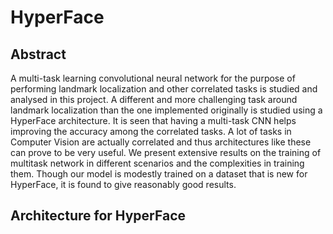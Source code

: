# HyperFace

## Abstract

A multi-task learning convolutional neural network for the purpose of
performing landmark localization and other correlated tasks is studied and
analysed in this project. A different and more challenging task around
landmark localization than the one implemented originally is studied using
a HyperFace architecture. It is seen that having a multi-task CNN helps
improving the accuracy among the correlated tasks. A lot of tasks in
Computer Vision are actually correlated and thus architectures like these
can prove to be very useful. We present extensive results on the training
of multitask network in different scenarios and the complexities in training
them. Though our model is modestly trained on a dataset that is new for
HyperFace, it is found to give reasonably good results.

## Architecture for HyperFace
